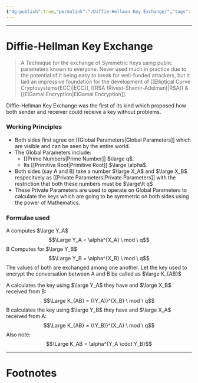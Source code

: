 ```yaml
---
{"dg-publish":true,"permalink":"/Diffie-Hellman Key Exchange/","tags":["CompSci","CyberSec"]}
---
```



---
# Diffie-Hellman Key Exchange
> A Technique for the exchange of Symmetric Keys using public parameters known to everyone. Never used much in practice due to the potential of it being easy to break for well-funded attackers, but it laid an impressive foundation for the development of [[Elliptical Curve Cryptosystems(ECC)\|ECC]], [[RSA (Rivest-Shamir-Adelman)\|RSA]] & [[ElGamal Encryption\|ElGamal Encryption]].

Diffie-Hellman Key Exchange was the first of its kind which proposed how both sender and receiver could receive a key without problems.

### Working Principles
- Both sides first agree on [[Global Parameters\|Global Parameters]] which are visible and can be seen by the entire world. 
- The Global Parameters include:
	- [[Prime Numbers\|Prime Number]] $\large q$. 
	- Its [[Primitive Root\|Primitive Root]] $\large \alpha$.
- Both sides (say A and B) take a number $\large X_A$ and $\large X_B$ respecitvely as [[Private Parameters\|Private Parameters]] with the restriction that both these numbers must be $\large\lt q$
- These Private Parameters are used to operate on Global Parameters to calculate the keys which are going to be symmetric on both sides using the power of Mathematics.

### Formulae used
A computes $\large Y_A$ $$\Large Y_A = \alpha^{X_A} \ mod \ q$$
B Computes for $\large Y_B$ $$\Large Y_B = \alpha^{X_B} \ mod \ q$$
The values of both are exchanged among one another.
Let the key used to encrypt the conversation between A and B be called as $\large K_{AB}$

A calculates the key using $\large Y_A$ they have and $\large X_B$ received from B: $$\Large K_{AB} = {(Y_A)}^{X_B} \ mod \ q$$
B calculates the key using $\large Y_B$ they have and $\large X_A$ received from A: $$\Large K_{AB} = {(Y_B)}^{X_A} \ mod \ q$$
Also note:
$$\Large K_AB = \alpha^{Y_A \cdot Y_B}$$

---
# Footnotes